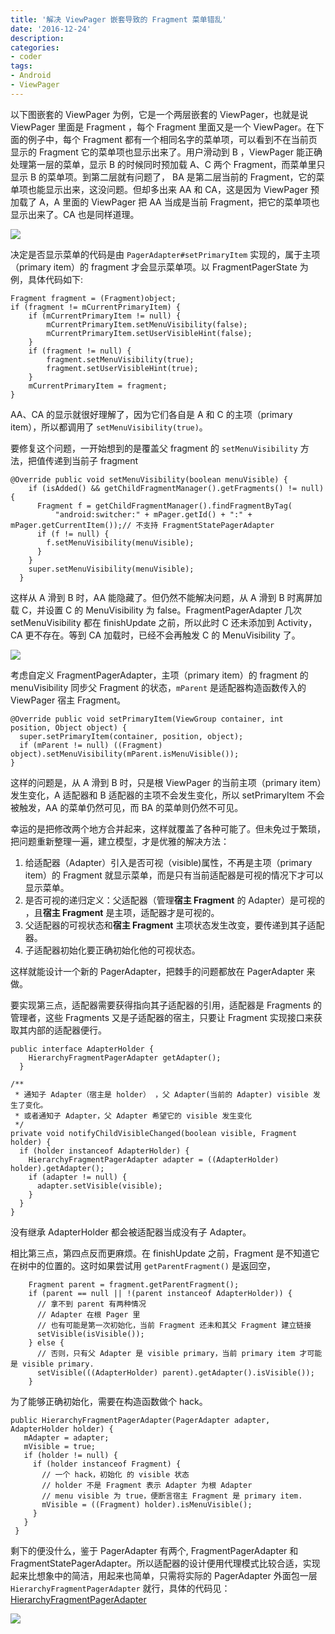 ```yaml
---
title: '解决 ViewPager 嵌套导致的 Fragment 菜单错乱'
date: '2016-12-24'
description:
categories: 
- coder
tags:
- Android
- ViewPager
---
```


以下图嵌套的 ViewPager 为例，它是一个两层嵌套的 ViewPager，也就是说 ViewPager 里面是 Fragment ，每个 Fragment 里面又是一个 ViewPager。在下面的例子中，每个 Fragment 都有一个相同名字的菜单项，可以看到不在当前页显示的 Fragment 它的菜单项也显示出来了。用户滑动到 B ，ViewPager 能正确处理第一层的菜单，显示 B 的时候同时预加载 A、C 两个 Fragment，而菜单里只显示 B 的菜单项。到第二层就有问题了， BA 是第二层当前的 Fragment，它的菜单项也能显示出来，这没问题。但却多出来 AA 和 CA，这是因为 ViewPager 预加载了 A，A 里面的 ViewPager 把 AA 当成是当前 Fragment，把它的菜单项也显示出来了。CA 也是同样道理。

![](b_aa_ba_ca.png)

决定是否显示菜单的代码是由 `PagerAdapter#setPrimaryItem` 实现的，属于主项（primary item）的 fragment 才会显示菜单项。以 FragmentPagerState 为例，具体代码如下:

    Fragment fragment = (Fragment)object;
    if (fragment != mCurrentPrimaryItem) {
        if (mCurrentPrimaryItem != null) {
            mCurrentPrimaryItem.setMenuVisibility(false);
            mCurrentPrimaryItem.setUserVisibleHint(false);
        }
        if (fragment != null) {
            fragment.setMenuVisibility(true);
            fragment.setUserVisibleHint(true);
        }
        mCurrentPrimaryItem = fragment;
    }

AA、CA 的显示就很好理解了，因为它们各自是 A 和 C 的主项（primary item），所以都调用了 `setMenuVisibility(true)`。

要修复这个问题，一开始想到的是覆盖父 fragment 的 `setMenuVisibility` 方法，把值传递到当前子 fragment

    @Override public void setMenuVisibility(boolean menuVisible) {
        if (isAdded() && getChildFragmentManager().getFragments() != null) {
          Fragment f = getChildFragmentManager().findFragmentByTag(
              "android:switcher:" + mPager.getId() + ":" + mPager.getCurrentItem());// 不支持 FragmentStatePagerAdapter
          if (f != null) {
            f.setMenuVisibility(menuVisible);
          }
        }
        super.setMenuVisibility(menuVisible);
      }

这样从 A 滑到 B 时，AA 能隐藏了。但仍然不能解决问题，从 A 滑到 B 时离屏加载 C，并设置 C 的 MenuVisibility 为 false。FragmentPagerAdapter 几次 setMenuVisibility 都在 finishUpdate 之前，所以此时 C 还未添加到 Activity，CA 更不存在。等到 CA 加载时，已经不会再触发 C 的 MenuVisibility 了。

![](b_ba_ca.png)

考虑自定义 FragmentPagerAdapter，主项（primary item）的 fragment 的 menuVisibility 同步父 Fragment 的状态，`mParent` 是适配器构造函数传入的 ViewPager 宿主 Fragment。

    @Override public void setPrimaryItem(ViewGroup container, int position, Object object) {
      super.setPrimaryItem(container, position, object);
      if (mParent != null) ((Fragment) object).setMenuVisibility(mParent.isMenuVisible());
    }

这样的问题是，从 A 滑到 B 时，只是根 ViewPager 的当前主项（primary item）发生变化，A 适配器和 B 适配器的主项不会发生变化，所以 setPrimaryItem 不会被触发，AA 的菜单仍然可见，而 BA 的菜单则仍然不可见。

幸运的是把修改两个地方合并起来，这样就覆盖了各种可能了。但未免过于繁琐，把问题重新整理一遍，建立模型，才是优雅的解决方法：

1. 给适配器（Adapter）引入是否可视（visible)属性，不再是主项（primary item）的 Fragment 就显示菜单，而是只有当前适配器是可视的情况下才可以显示菜单。
2. 是否可视的递归定义：父适配器（管理**宿主 Fragment** 的 Adapter）是可视的 ，且**宿主 Fragment** 是主项，适配器才是可视的。
3. 父适配器的可视状态和**宿主 Fragment** 主项状态发生改变，要传递到其子适配器。
4. 子适配器初始化要正确初始化他的可视状态。

这样就能设计一个新的 PagerAdapter，把棘手的问题都放在 PagerAdapter 来做。

要实现第三点，适配器需要获得指向其子适配器的引用，适配器是 Fragments 的管理者，这些 Fragments 又是子适配器的宿主，只要让 Fragment 实现接口来获取其内部的适配器便行。

    public interface AdapterHolder {
        HierarchyFragmentPagerAdapter getAdapter();
      }

    /**
     * 通知子 Adapter（宿主是 holder） ，父 Adapter(当前的 Adapter) visible 发生了变化。
     * 或者通知子 Adapter，父 Adapter 希望它的 visible 发生变化
     */
    private void notifyChildVisibleChanged(boolean visible, Fragment holder) {
      if (holder instanceof AdapterHolder) {
        HierarchyFragmentPagerAdapter adapter = ((AdapterHolder) holder).getAdapter();
        if (adapter != null) {
          adapter.setVisible(visible);
        }
      }
    }

没有继承 AdapterHolder 都会被适配器当成没有子 Adapter。

相比第三点，第四点反而更麻烦。在 finishUpdate 之前，Fragment 是不知道它在树中的位置的。这时如果尝试用 `getParentFragment()` 是返回空，

        Fragment parent = fragment.getParentFragment();
        if (parent == null || !(parent instanceof AdapterHolder)) {
          // 拿不到 parent 有两种情况
          // Adapter 在根 Pager 里
          // 也有可能是第一次初始化，当前 Fragment 还未和其父 Fragment 建立链接
          setVisible(isVisible());
        } else {
          // 否则，只有父 Adapter 是 visible primary，当前 primary item 才可能是 visible primary.
          setVisible(((AdapterHolder) parent).getAdapter().isVisible());
        }

为了能够正确初始化，需要在构造函数做个 hack。

    public HierarchyFragmentPagerAdapter(PagerAdapter adapter, AdapterHolder holder) {
       mAdapter = adapter;
       mVisible = true;
       if (holder != null) {
         if (holder instanceof Fragment) {
           // 一个 hack，初始化 的 visible 状态
           // holder 不是 Fragment 表示 Adapter 为根 Adapter
           // menu visible 为 true，便断言宿主 Fragment 是 primary item.
           mVisible = ((Fragment) holder).isMenuVisible();
         }
       }
     }

剩下的便没什么，鉴于 PagerAdapter 有两个, FragmentPagerAdapter 和 FragmentStatePagerAdapter。所以适配器的设计便用代理模式比较合适，实现起来比想象中的简洁，用起来也简单，只需将实际的 PagerAdapter 外面包一层 `HierarchyFragmentPagerAdapter` 就行，具体的代码见：[HierarchyFragmentPagerAdapter](https://github.com/douo/android-demo/blob/master/app/src/main/java/info/dourok/android/demo/pager/HierarchyFragmentPagerAdapter.java)

![](b_ba_baa_baaa.png)

